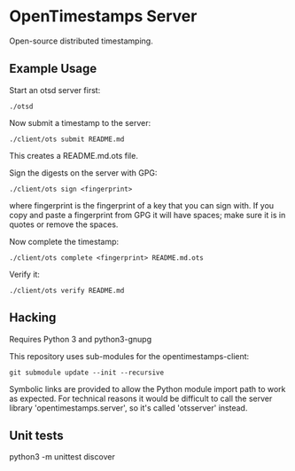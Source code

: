 OpenTimestamps Server
=====================

Open-source distributed timestamping.

Example Usage
-------------

Start an otsd server first:

    ./otsd

Now submit a timestamp to the server:

    ./client/ots submit README.md

This creates a README.md.ots file.

Sign the digests on the server with GPG:

    ./client/ots sign <fingerprint>

where fingerprint is the fingerprint of a key that you can sign with. If you
copy and paste a fingerprint from GPG it will have spaces; make sure it is in
quotes or remove the spaces.

Now complete the timestamp:

    ./client/ots complete <fingerprint> README.md.ots

Verify it:

    ./client/ots verify README.md

Hacking
-------

Requires Python 3 and python3-gnupg

This repository uses sub-modules for the opentimestamps-client:

    git submodule update --init --recursive

Symbolic links are provided to allow the Python module import path to work as
expected.  For technical reasons it would be difficult to call the server
library 'opentimestamps.server', so it's called 'otsserver' instead.


Unit tests
----------

python3 -m unittest discover
